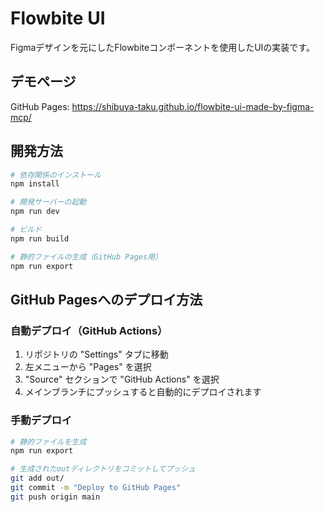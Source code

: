 # Flowbite UI

Figmaデザインを元にしたFlowbiteコンポーネントを使用したUIの実装です。

## デモページ

GitHub Pages: https://shibuya-taku.github.io/flowbite-ui-made-by-figma-mcp/

## 開発方法

```bash
# 依存関係のインストール
npm install

# 開発サーバーの起動
npm run dev

# ビルド
npm run build

# 静的ファイルの生成（GitHub Pages用）
npm run export
```

## GitHub Pagesへのデプロイ方法

### 自動デプロイ（GitHub Actions）

1. リポジトリの "Settings" タブに移動
2. 左メニューから "Pages" を選択
3. "Source" セクションで "GitHub Actions" を選択
4. メインブランチにプッシュすると自動的にデプロイされます

### 手動デプロイ

```bash
# 静的ファイルを生成
npm run export

# 生成されたoutディレクトリをコミットしてプッシュ
git add out/
git commit -m "Deploy to GitHub Pages"
git push origin main
```
